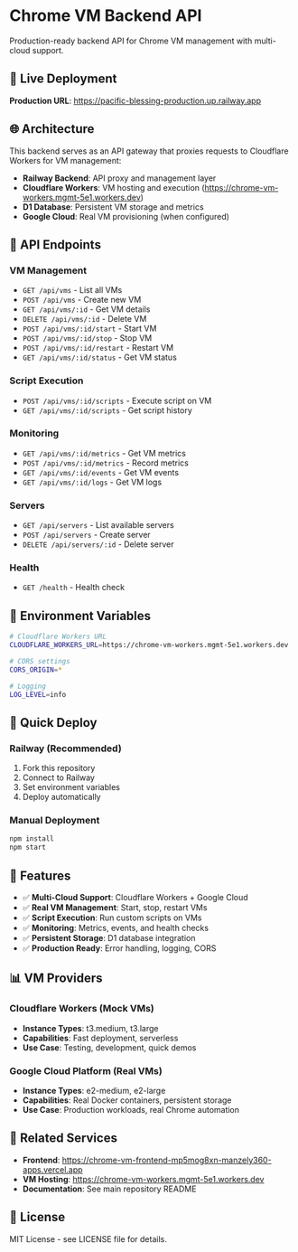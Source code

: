 # Chrome VM Backend API

Production-ready backend API for Chrome VM management with multi-cloud support.

## 🚀 Live Deployment

**Production URL**: https://pacific-blessing-production.up.railway.app

## 🌐 Architecture

This backend serves as an API gateway that proxies requests to Cloudflare Workers for VM management:

- **Railway Backend**: API proxy and management layer
- **Cloudflare Workers**: VM hosting and execution (https://chrome-vm-workers.mgmt-5e1.workers.dev)
- **D1 Database**: Persistent VM storage and metrics
- **Google Cloud**: Real VM provisioning (when configured)

## 📡 API Endpoints

### VM Management
- `GET /api/vms` - List all VMs
- `POST /api/vms` - Create new VM
- `GET /api/vms/:id` - Get VM details
- `DELETE /api/vms/:id` - Delete VM
- `POST /api/vms/:id/start` - Start VM
- `POST /api/vms/:id/stop` - Stop VM
- `POST /api/vms/:id/restart` - Restart VM
- `GET /api/vms/:id/status` - Get VM status

### Script Execution
- `POST /api/vms/:id/scripts` - Execute script on VM
- `GET /api/vms/:id/scripts` - Get script history

### Monitoring
- `GET /api/vms/:id/metrics` - Get VM metrics
- `POST /api/vms/:id/metrics` - Record metrics
- `GET /api/vms/:id/events` - Get VM events
- `GET /api/vms/:id/logs` - Get VM logs

### Servers
- `GET /api/servers` - List available servers
- `POST /api/servers` - Create server
- `DELETE /api/servers/:id` - Delete server

### Health
- `GET /health` - Health check

## 🔧 Environment Variables

```bash
# Cloudflare Workers URL
CLOUDFLARE_WORKERS_URL=https://chrome-vm-workers.mgmt-5e1.workers.dev

# CORS settings
CORS_ORIGIN=*

# Logging
LOG_LEVEL=info
```

## 🚀 Quick Deploy

### Railway (Recommended)
1. Fork this repository
2. Connect to Railway
3. Set environment variables
4. Deploy automatically

### Manual Deployment
```bash
npm install
npm start
```

## 🌟 Features

- ✅ **Multi-Cloud Support**: Cloudflare Workers + Google Cloud
- ✅ **Real VM Management**: Start, stop, restart VMs
- ✅ **Script Execution**: Run custom scripts on VMs
- ✅ **Monitoring**: Metrics, events, and health checks
- ✅ **Persistent Storage**: D1 database integration
- ✅ **Production Ready**: Error handling, logging, CORS

## 📊 VM Providers

### Cloudflare Workers (Mock VMs)
- **Instance Types**: t3.medium, t3.large
- **Capabilities**: Fast deployment, serverless
- **Use Case**: Testing, development, quick demos

### Google Cloud Platform (Real VMs)
- **Instance Types**: e2-medium, e2-large
- **Capabilities**: Real Docker containers, persistent storage
- **Use Case**: Production workloads, real Chrome automation

## 🔗 Related Services

- **Frontend**: https://chrome-vm-frontend-mp5mog8xn-manzely360-apps.vercel.app
- **VM Hosting**: https://chrome-vm-workers.mgmt-5e1.workers.dev
- **Documentation**: See main repository README

## 📝 License

MIT License - see LICENSE file for details.
